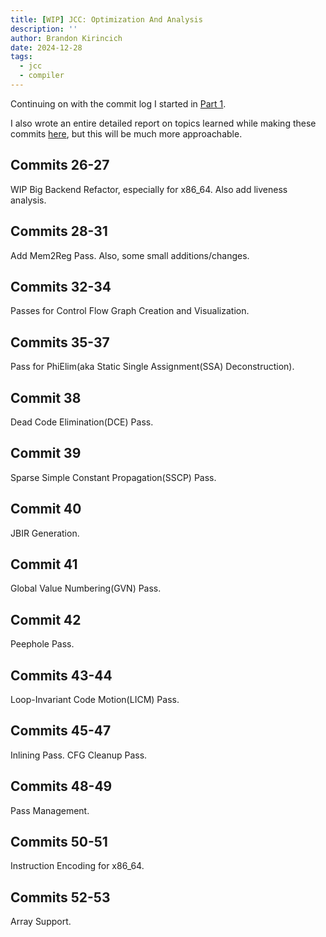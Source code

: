 ```yaml
---
title: [WIP] JCC: Optimization And Analysis
description: ''
author: Brandon Kirincich
date: 2024-12-28
tags:
  - jcc
  - compiler
---
```

Continuing on with the commit log I started in [Part 1](jcc_p1.html).

I also wrote an entire detailed report on topics learned while making these commits [here](https://github.com/BrandonKi/IndependentStudy/blob/main/final_report.pdf), but this will be much more approachable.

## Commits 26-27

WIP
Big Backend Refactor, especially for x86\_64.
Also add liveness analysis.

## Commits 28-31

Add Mem2Reg Pass.
Also, some small additions/changes.

## Commits 32-34

Passes for Control Flow Graph Creation and Visualization.

## Commits 35-37

Pass for PhiElim(aka Static Single Assignment(SSA) Deconstruction).

## Commit 38

Dead Code Elimination(DCE) Pass.

## Commit 39

Sparse Simple Constant Propagation(SSCP) Pass.

## Commit 40

JBIR Generation.

## Commit 41

Global Value Numbering(GVN) Pass.

## Commit 42

Peephole Pass.

## Commits 43-44

Loop-Invariant Code Motion(LICM) Pass.

## Commits 45-47

Inlining Pass.
CFG Cleanup Pass.

## Commits 48-49

Pass Management.

## Commits 50-51

Instruction Encoding for x86\_64.

## Commits 52-53

Array Support.
